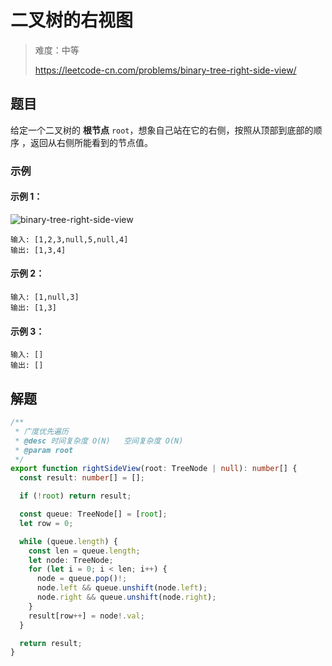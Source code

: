 # 二叉树的右视图

> 难度：中等
>
> https://leetcode-cn.com/problems/binary-tree-right-side-view/

## 题目

给定一个二叉树的 **根节点** `root`，想象自己站在它的右侧，按照从顶部到底部的顺序
，返回从右侧所能看到的节点值。

### 示例

#### 示例 1：

![binary-tree-right-side-view](https://user-images.githubusercontent.com/54696834/159101927-153b981d-8a7e-4471-af80-0609b8c50a44.jpg)

```
输入: [1,2,3,null,5,null,4]
输出: [1,3,4]
```

#### 示例 2：

```
输入: [1,null,3]
输出: [1,3]
```

#### 示例 3：

```
输入: []
输出: []
```

## 解题

```typescript
/**
 * 广度优先遍历
 * @desc 时间复杂度 O(N)   空间复杂度 O(N)
 * @param root
 */
export function rightSideView(root: TreeNode | null): number[] {
  const result: number[] = [];

  if (!root) return result;

  const queue: TreeNode[] = [root];
  let row = 0;

  while (queue.length) {
    const len = queue.length;
    let node: TreeNode;
    for (let i = 0; i < len; i++) {
      node = queue.pop()!;
      node.left && queue.unshift(node.left);
      node.right && queue.unshift(node.right);
    }
    result[row++] = node!.val;
  }

  return result;
}
```

